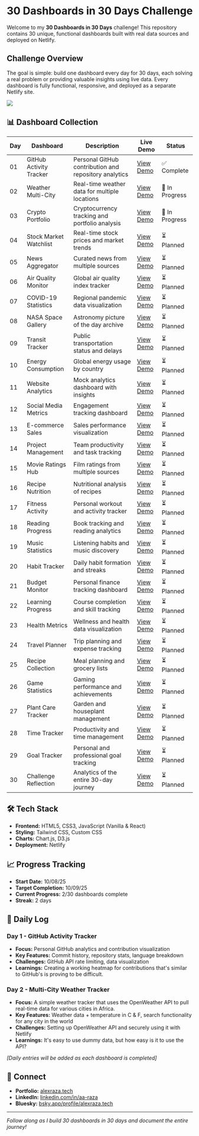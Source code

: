 # 30 Dashboards in 30 Days Challenge

Welcome to my **30 Dashboards in 30 Days** challenge! This repository contains 30 unique, functional dashboards built with real data sources and deployed on Netlify.

## Challenge Overview

The goal is simple: build one dashboard every day for 30 days, each solving a real problem or providing valuable insights using live data. Every dashboard is fully functional, responsive, and deployed as a separate Netlify site.

<a href="https://30-dashboards-30-days.netlify.app/" target="_blank">
  <img src="https://img.shields.io/badge/LIVE_DEMO-Click_Here-blue?style=for-the-badge&logo=github" />
</a>

## 📊 Dashboard Collection

| Day | Dashboard               | Description                                           | Live Demo                                                           | Status         |
| --- | ----------------------- | ----------------------------------------------------- | ------------------------------------------------------------------- | -------------- |
| 01  | GitHub Activity Tracker | Personal GitHub contribution and repository analytics | [View Demo](https://30-dashboards-30-days.netlify.app/dashboard-01) | ✅ Complete    |
| 02  | Weather Multi-City      | Real-time weather data for multiple locations         | [View Demo](https://30-dashboards-30-days.netlify.app/dashboard-02) | 🚧 In Progress |
| 03  | Crypto Portfolio        | Cryptocurrency tracking and portfolio analysis        | [View Demo](#)                                                      | 🚧 In Progress |
| 04  | Stock Market Watchlist  | Real-time stock prices and market trends              | [View Demo](#)                                                      | ⏳ Planned     |
| 05  | News Aggregator         | Curated news from multiple sources                    | [View Demo](#)                                                      | ⏳ Planned     |
| 06  | Air Quality Monitor     | Global air quality index tracker                      | [View Demo](#)                                                      | ⏳ Planned     |
| 07  | COVID-19 Statistics     | Regional pandemic data visualization                  | [View Demo](#)                                                      | ⏳ Planned     |
| 08  | NASA Space Gallery      | Astronomy picture of the day archive                  | [View Demo](#)                                                      | ⏳ Planned     |
| 09  | Transit Tracker         | Public transportation status and delays               | [View Demo](#)                                                      | ⏳ Planned     |
| 10  | Energy Consumption      | Global energy usage by country                        | [View Demo](#)                                                      | ⏳ Planned     |
| 11  | Website Analytics       | Mock analytics dashboard with insights                | [View Demo](#)                                                      | ⏳ Planned     |
| 12  | Social Media Metrics    | Engagement tracking dashboard                         | [View Demo](#)                                                      | ⏳ Planned     |
| 13  | E-commerce Sales        | Sales performance visualization                       | [View Demo](#)                                                      | ⏳ Planned     |
| 14  | Project Management      | Team productivity and task tracking                   | [View Demo](#)                                                      | ⏳ Planned     |
| 15  | Movie Ratings Hub       | Film ratings from multiple sources                    | [View Demo](#)                                                      | ⏳ Planned     |
| 16  | Recipe Nutrition        | Nutritional analysis of recipes                       | [View Demo](#)                                                      | ⏳ Planned     |
| 17  | Fitness Activity        | Personal workout and activity tracker                 | [View Demo](#)                                                      | ⏳ Planned     |
| 18  | Reading Progress        | Book tracking and reading analytics                   | [View Demo](#)                                                      | ⏳ Planned     |
| 19  | Music Statistics        | Listening habits and music discovery                  | [View Demo](#)                                                      | ⏳ Planned     |
| 20  | Habit Tracker           | Daily habit formation and streaks                     | [View Demo](#)                                                      | ⏳ Planned     |
| 21  | Budget Monitor          | Personal finance tracking dashboard                   | [View Demo](#)                                                      | ⏳ Planned     |
| 22  | Learning Progress       | Course completion and skill tracking                  | [View Demo](#)                                                      | ⏳ Planned     |
| 23  | Health Metrics          | Wellness and health data visualization                | [View Demo](#)                                                      | ⏳ Planned     |
| 24  | Travel Planner          | Trip planning and expense tracking                    | [View Demo](#)                                                      | ⏳ Planned     |
| 25  | Recipe Collection       | Meal planning and grocery lists                       | [View Demo](#)                                                      | ⏳ Planned     |
| 26  | Game Statistics         | Gaming performance and achievements                   | [View Demo](#)                                                      | ⏳ Planned     |
| 27  | Plant Care Tracker      | Garden and houseplant management                      | [View Demo](#)                                                      | ⏳ Planned     |
| 28  | Time Tracker            | Productivity and time management                      | [View Demo](#)                                                      | ⏳ Planned     |
| 29  | Goal Tracker            | Personal and professional goal tracking               | [View Demo](#)                                                      | ⏳ Planned     |
| 30  | Challenge Reflection    | Analytics of the entire 30-day journey                | [View Demo](#)                                                      | ⏳ Planned     |

## 🛠️ Tech Stack

- **Frontend:** HTML5, CSS3, JavaScript (Vanilla & React)
- **Styling:** Tailwind CSS, Custom CSS
- **Charts:** Chart.js, D3.js
- **Deployment:** Netlify

## 📈 Progress Tracking

- **Start Date:** 10/08/25
- **Target Completion:** 10/09/25
- **Current Progress:** 2/30 dashboards complete
- **Streak:** 2 days

## 📝 Daily Log

### Day 1 - GitHub Activity Tracker

- **Focus:** Personal GitHub analytics and contribution visualization
- **Key Features:** Commit history, repository stats, language breakdown
- **Challenges:** GitHub API rate limiting, data visualization
- **Learnings:** Creating a working heatmap for contributions that's similar to GitHub's is proving to be difficult.

### Day 2 - Multi-City Weather Tracker

- **Focus:** A simple weather tracker that uses the OpenWeather API to pull real-time data for various cities in Africa.
- **Key Features:** Weather data + temperature in C & F, search functionality for any city in the world
- **Challenges:** Setting up OpenWeather API and securely using it with Netlify
- **Learnings:** It's easy to use dummy data, but how easy is it to use the API?

_[Daily entries will be added as each dashboard is completed]_

## 🔗 Connect

- **Portfolio:** [alexraza.tech](https://www.alexraza.tech)
- **LinkedIn:** [linkedin.com/in/aa-raza](https://www.linkedin.com/in/aa-raza)
- **Bluesky:** [bsky.app/profile/alexraza.tech](https://bsky.app/profile/alexraza.tech)

---

_Follow along as I build 30 dashboards in 30 days and document the entire journey!_
